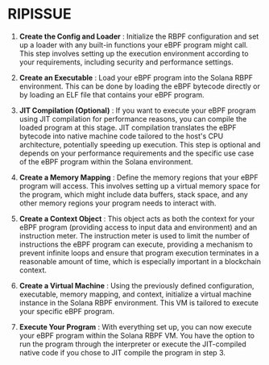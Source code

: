 # RIPISSUE

1. **Create the Config and Loader** : Initialize the RBPF configuration and set up a loader with any built-in functions your eBPF program might call. This step involves setting up the execution environment according to your requirements, including security and performance settings.

2. **Create an Executable** : Load your eBPF program into the Solana RBPF environment. This can be done by loading the eBPF bytecode directly or by loading an ELF file that contains your eBPF program.

3. **JIT Compilation (Optional)** : If you want to execute your eBPF program using JIT compilation for performance reasons, you can compile the loaded program at this stage. JIT compilation translates the eBPF bytecode into native machine code tailored to the host's CPU architecture, potentially speeding up execution. This step is optional and depends on your performance requirements and the specific use case of the eBPF program within the Solana environment.

4. **Create a Memory Mapping** : Define the memory regions that your eBPF program will access. This involves setting up a virtual memory space for the program, which might include data buffers, stack space, and any other memory regions your program needs to interact with.

5. **Create a Context Object** : This object acts as both the context for your eBPF program (providing access to input data and environment) and an instruction meter. The instruction meter is used to limit the number of instructions the eBPF program can execute, providing a mechanism to prevent infinite loops and ensure that program execution terminates in a reasonable amount of time, which is especially important in a blockchain context.

6. **Create a Virtual Machine** : Using the previously defined configuration, executable, memory mapping, and context, initialize a virtual machine instance in the Solana RBPF environment. This VM is tailored to execute your specific eBPF program.

7. **Execute Your Program** : With everything set up, you can now execute your eBPF program within the Solana RBPF VM. You have the option to run the program through the interpreter or execute the JIT-compiled native code if you chose to JIT compile the program in step 3.
